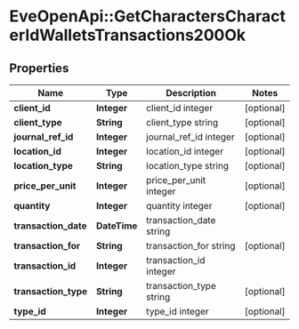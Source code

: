 # EveOpenApi::GetCharactersCharacterIdWalletsTransactions200Ok

## Properties
Name | Type | Description | Notes
------------ | ------------- | ------------- | -------------
**client_id** | **Integer** | client_id integer | [optional] 
**client_type** | **String** | client_type string | [optional] 
**journal_ref_id** | **Integer** | journal_ref_id integer | [optional] 
**location_id** | **Integer** | location_id integer | [optional] 
**location_type** | **String** | location_type string | [optional] 
**price_per_unit** | **Integer** | price_per_unit integer | [optional] 
**quantity** | **Integer** | quantity integer | [optional] 
**transaction_date** | **DateTime** | transaction_date string | 
**transaction_for** | **String** | transaction_for string | [optional] 
**transaction_id** | **Integer** | transaction_id integer | 
**transaction_type** | **String** | transaction_type string | [optional] 
**type_id** | **Integer** | type_id integer | [optional] 


